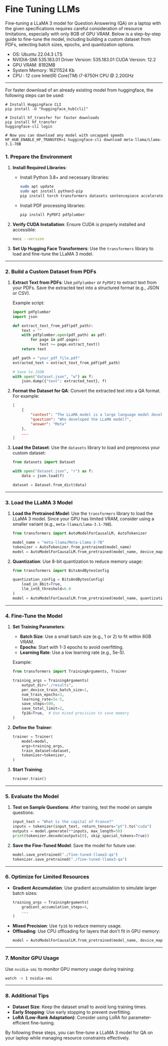 # Fine Tuning LLMs 

Fine-tuning a LLaMA 3 model for Question Answering (QA) on a laptop with the given specifications requires careful consideration of resource limitations, especially with only 8GB of GPU VRAM. Below is a step-by-step guide to fine-tune the model, including building a custom dataset from PDFs, selecting batch sizes, epochs, and quantization options.


- OS: Ubuntu 22.04.3 LTS
- NVIDIA-SMI 535.183.01             Driver Version: 535.183.01   CUDA Version: 12.2
- GPU VRAM: 8192MB
- System Memory: 16211524 Kb
- CPU : 12 core Intel(R) Core(TM) i7-8750H CPU @ 2.20GHz

---
For faster download of an already existing model from huggingface, the following steps can be used:

```shell
# Install HuggingFace CLI
pip install -U "huggingface_hub[cli]"

# Install hf_transfer for faster downloads
pip install hf_transfer 
huggingface-cli login

# Now you can download any model with uncapped speeds
HF_HUB_ENABLE_HF_TRANSFER=1 huggingface-cli download meta-llama/Llama-3.1-70B 
```

### **1. Prepare the Environment**
1. **Install Required Libraries**:
   - Install Python 3.8+ and necessary libraries:
     ```bash
     sudo apt update
     sudo apt install python3-pip
     pip install torch transformers datasets sentencepiece accelerate bitsandbytes
     ```
   - Install PDF processing libraries:
     ```bash
     pip install PyPDF2 pdfplumber
     ```

2. **Verify CUDA Installation**:
   Ensure CUDA is properly installed and accessible:
   ```bash
   nvcc --version
   ```

3. **Set Up Hugging Face Transformers**:
   Use the `transformers` library to load and fine-tune the LLaMA 3 model.

---

### **2. Build a Custom Dataset from PDFs**
1. **Extract Text from PDFs**:
   Use `pdfplumber` or `PyPDF2` to extract text from your PDFs. Save the extracted text into a structured format (e.g., JSON or CSV).

   Example script:
   ```python
   import pdfplumber
   import json

   def extract_text_from_pdf(pdf_path):
       text = ""
       with pdfplumber.open(pdf_path) as pdf:
           for page in pdf.pages:
               text += page.extract_text()
       return text

   pdf_path = "your_pdf_file.pdf"
   extracted_text = extract_text_from_pdf(pdf_path)

   # Save to JSON
   with open("dataset.json", "w") as f:
       json.dump({"text": extracted_text}, f)
   ```

2. **Format the Dataset for QA**:
   Convert the extracted text into a QA format. For example:
   ```json
   [
       {
           "context": "The LLaMA model is a large language model developed by Meta.",
           "question": "Who developed the LLaMA model?",
           "answer": "Meta"
       },
       ...
   ]
   ```

3. **Load the Dataset**:
   Use the `datasets` library to load and preprocess your custom dataset:
   ```python
   from datasets import Dataset

   with open("dataset.json", "r") as f:
       data = json.load(f)

   dataset = Dataset.from_dict(data)
   ```

---

### **3. Load the LLaMA 3 Model**
1. **Load the Pretrained Model**:
   Use the `transformers` library to load the LLaMA 3 model. Since your GPU has limited VRAM, consider using a smaller variant (e.g., 
`meta-llama/Llama-3.1-70B`).

   ```python
   from transformers import AutoModelForCausalLM, AutoTokenizer

   model_name = "meta-llama/Meta-Llama-3-7B"
   tokenizer = AutoTokenizer.from_pretrained(model_name)
   model = AutoModelForCausalLM.from_pretrained(model_name, device_map="auto", load_in_8bit=True)
   ```

2. **Quantization**:
   Use 8-bit quantization to reduce memory usage:
   ```python
   from transformers import BitsAndBytesConfig

   quantization_config = BitsAndBytesConfig(
       load_in_8bit=True,
       llm_int8_threshold=6.0
   )
   model = AutoModelForCausalLM.from_pretrained(model_name, quantization_config=quantization_config, device_map="auto")
   ```

---

### **4. Fine-Tune the Model**
1. **Set Training Parameters**:
   - **Batch Size**: Use a small batch size (e.g., 1 or 2) to fit within 8GB VRAM.
   - **Epochs**: Start with 1-3 epochs to avoid overfitting.
   - **Learning Rate**: Use a low learning rate (e.g., 5e-5).

   Example:
   ```python
   from transformers import TrainingArguments, Trainer

   training_args = TrainingArguments(
       output_dir="./results",
       per_device_train_batch_size=1,
       num_train_epochs=3,
       learning_rate=5e-5,
       save_steps=500,
       save_total_limit=2,
       fp16=True,  # Use mixed precision to save memory
   )
   ```

2. **Define the Trainer**:
   ```python
   trainer = Trainer(
       model=model,
       args=training_args,
       train_dataset=dataset,
       tokenizer=tokenizer,
   )
   ```

3. **Start Training**:
   ```python
   trainer.train()
   ```

---

### **5. Evaluate the Model**
1. **Test on Sample Questions**:
   After training, test the model on sample questions:
   ```python
   input_text = "What is the capital of France?"
   inputs = tokenizer(input_text, return_tensors="pt").to("cuda")
   outputs = model.generate(**inputs, max_length=50)
   print(tokenizer.decode(outputs[0], skip_special_tokens=True))
   ```

2. **Save the Fine-Tuned Model**:
   Save the model for future use:
   ```python
   model.save_pretrained("./fine-tuned-llama3-qa")
   tokenizer.save_pretrained("./fine-tuned-llama3-qa")
   ```

---

### **6. Optimize for Limited Resources**
- **Gradient Accumulation**: Use gradient accumulation to simulate larger batch sizes:
  ```python
  training_args = TrainingArguments(
      gradient_accumulation_steps=4,
      ...
  )
  ```
- **Mixed Precision**: Use `fp16` to reduce memory usage.
- **Offloading**: Use CPU offloading for layers that don’t fit in GPU memory:
  ```python
  model = AutoModelForCausalLM.from_pretrained(model_name, device_map="auto", offload_folder="./offload")
  ```

---

### **7. Monitor GPU Usage**
Use `nvidia-smi` to monitor GPU memory usage during training:
```bash
watch -n 1 nvidia-smi
```

---

### **8. Additional Tips**
- **Dataset Size**: Keep the dataset small to avoid long training times.
- **Early Stopping**: Use early stopping to prevent overfitting.
- **LoRA (Low-Rank Adaptation)**: Consider using LoRA for parameter-efficient fine-tuning.

By following these steps, you can fine-tune a LLaMA 3 model for QA on your laptop while managing resource constraints effectively.